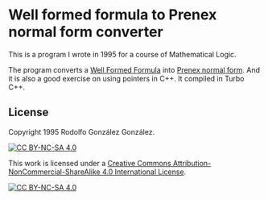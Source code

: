# Well formed formula to Prenex normal form converter

This is a program I wrote in 1995 for a course of Mathematical Logic.

The program converts a [Well Formed Formula](https://en.wikipedia.org/wiki/Well-formed_formula) into [Prenex normal form](https://en.wikipedia.org/wiki/Prenex_normal_form). And it is also a good exercise on using pointers in C++. It compiled in Turbo C++.

## License

Copyright 1995 Rodolfo González González.

[![CC BY-NC-SA 4.0][cc-by-nc-sa-shield]][cc-by-nc-sa]

This work is licensed under a
[Creative Commons Attribution-NonCommercial-ShareAlike 4.0 International License][cc-by-nc-sa].

[![CC BY-NC-SA 4.0][cc-by-nc-sa-image]][cc-by-nc-sa]

[cc-by-nc-sa]: http://creativecommons.org/licenses/by-nc-sa/4.0/
[cc-by-nc-sa-image]: https://licensebuttons.net/l/by-nc-sa/4.0/88x31.png
[cc-by-nc-sa-shield]: https://img.shields.io/badge/License-CC%20BY--NC--SA%204.0-lightgrey.svg

